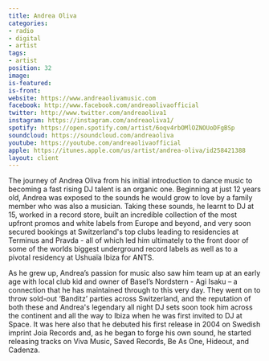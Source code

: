 ```yaml
---
title: Andrea Oliva
categories:
- radio
- digital
- artist
tags:
- artist
position: 32
image: 
is-featured: 
is-front: 
website: https://www.andreaolivamusic.com
facebook: http://www.facebook.com/andreaolivaofficial
twitter: http://www.twitter.com/andreaoliva1
instagram: https://instagram.com/andreaoliva1/
spotify: https://open.spotify.com/artist/6oqv4rbOMlOZNOUoDFgBSp
soundcloud: https://soundcloud.com/andreaoliva
youtube: https://youtube.com/andreaolivaofficial
apple: https://itunes.apple.com/us/artist/andrea-oliva/id258421388
layout: client
---
```


The journey of Andrea Oliva from his initial introduction to dance music to becoming a fast rising DJ talent is an organic one. Beginning at just 12 years old, Andrea was exposed to the sounds he would grow to love by a family member who was also a musician. Taking these sounds, he learnt to DJ at 15, worked in a record store, built an incredible collection of the most upfront promos and white labels from Europe and beyond, and very soon secured bookings at Switzerland's top clubs leading to residencies at Terminus and Pravda - all of which led him ultimately to the front door of some of the worlds biggest underground record labels as well as to a pivotal residency at Ushuaïa Ibiza for ANTS.

As he grew up, Andrea’s passion for music also saw him team up at an early age with local club kid and owner of Basel’s Nordstern - Agi Isaku – a connection that he has maintained through to this very day. They went on to throw sold-out ‘Banditz’ parties across Switzerland, and the reputation of both these and Andrea's legendary all night DJ sets soon took him across the continent and all the way to Ibiza when he was first invited to DJ at Space. It was here also that he debuted his first release in 2004 on Swedish imprint Joia Records and, as he began to forge his own sound, he started releasing tracks on Viva Music, Saved Records, Be As One, Hideout, and Cadenza.
